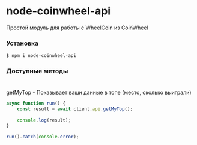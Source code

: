 # node-coinwheel-api
Простой модуль для работы с WheelCoin из CoinWheel



### Установка

```js
$ npm i node-coinwheel-api
```

### Доступные методы

#
getMyTop - Показывает ваши данные в топе (место, сколько выиграли)

```js
async function run() {
    const result = await client.api.getMyTop();
    
    console.log(result);
}

run().catch(console.error);
```
